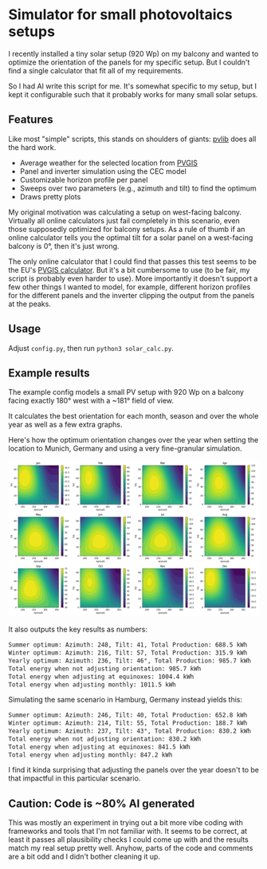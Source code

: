 # Simulator for small photovoltaics setups

I recently installed a tiny solar setup (920 Wp) on my balcony and wanted to optimize the orientation of the panels for my specific setup.
But I couldn't find a single calculator that fit all of my requirements.

So I had AI write this script for me.
It's somewhat specific to my setup, but I kept it configurable such that it probably works for many small solar setups.


## Features

Like most "simple" scripts, this stands on shoulders of giants:
[pvlib](https://pvlib-python.readthedocs.io/en/stable/) does all the hard work.

* Average weather for the selected location from [PVGIS](https://joint-research-centre.ec.europa.eu/photovoltaic-geographical-information-system-pvgis_en)
* Panel and inverter simulation using the CEC model
* Customizable horizon profile per panel
* Sweeps over two parameters (e.g., azimuth and tilt) to find the optimum
* Draws pretty plots

My original motivation was calculating a setup on west-facing balcony.
Virtually all online calculators just fail completely in this scenario, even those supposedly optimized for balcony setups.
As a rule of thumb if an online calculator tells you the optimal tilt for a solar panel on a west-facing balcony is 0°, then it's just wrong.

The only online calculator that I could find that passes this test seems to be the EU's [PVGIS calculator](https://re.jrc.ec.europa.eu/pvg_tools/en/).
But it's a bit cumbersome to use (to be fair, my script is probably even harder to use).
More importantly it doesn't support a few other things I wanted to model, for example, different horizon profiles for the different panels and the inverter clipping the output from the panels at the peaks.


## Usage

Adjust `config.py`, then run `python3 solar_calc.py`.


## Example results

The example config models a small PV setup with 920 Wp on a balcony facing exactly 180° west with a ~181° field of view.

It calculates the best orientation for each month, season and over the whole year as well as a few extra graphs.

Here's how the optimum orientation changes over the year when setting the location to Munich, Germany and using a very fine-granular simulation.

![](img/example_west_balcony_monthly.png)

It also outputs the key results as numbers:

```
Summer optimum: Azimuth: 248, Tilt: 41, Total Production: 688.5 kWh
Winter optimum: Azimuth: 216, Tilt: 57, Total Production: 315.9 kWh
Yearly optimum: Azimuth: 236, Tilt: 46°, Total Production: 985.7 kWh
Total energy when not adjusting orientation: 985.7 kWh
Total energy when adjusting at equinoxes: 1004.4 kWh
Total energy when adjusting monthly: 1011.5 kWh
```

Simulating the same scenario in Hamburg, Germany instead yields this:

```
Summer optimum: Azimuth: 246, Tilt: 40, Total Production: 652.8 kWh
Winter optimum: Azimuth: 214, Tilt: 55, Total Production: 188.7 kWh
Yearly optimum: Azimuth: 237, Tilt: 43°, Total Production: 830.2 kWh
Total energy when not adjusting orientation: 830.2 kWh
Total energy when adjusting at equinoxes: 841.5 kWh
Total energy when adjusting monthly: 847.2 kWh
```

I find it kinda surprising that adjusting the panels over the year doesn't to be that impactful in this particular scenario.

## Caution: Code is ~80% AI generated

This was mostly an experiment in trying out a bit more vibe coding with frameworks and tools that I'm not familiar with.
It seems to be correct, at least it passes all plausibility checks I could come up with and the results match my real setup pretty well.
Anyhow, parts of the code and comments are a bit odd and I didn't bother cleaning it up.
